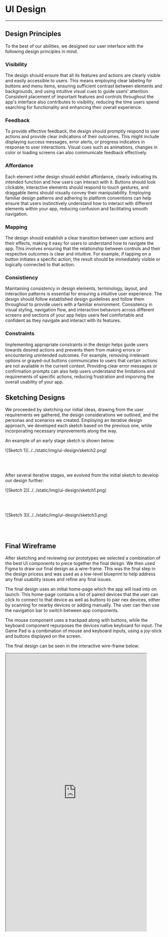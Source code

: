 # UI Design

---

## Design Principles

To the best of our abilities, we designed our user interface with the following design principles in mind.

### Visibility

The design should ensure that all its features and actions are clearly visible and easily accessible to users. This means employing clear labeling for buttons and menu items, ensuring sufficient contrast between elements and backgrounds, and using intuitive visual cues to guide users' attention. Consistent placement of important features and controls throughout the app's interface also contributes to visibility, reducing the time users spend searching for functionality and enhancing their overall experience.

### Feedback

To provide effective feedback, the design should promptly respond to user actions and provide clear indications of their outcomes. This might include displaying success messages, error alerts, or progress indicators in response to user interactions. Visual cues such as animations, changes in color or loading screens can also communicate feedback effectively.

### Affordance

Each element inthe design should exhibit affordance, clearly indicating its intended function and how users can interact with it. Buttons should look clickable, interactive elements should respond to touch gestures, and draggable items should visually convey their manipulability. Employing familiar design patterns and adhering to platform conventions can help ensure that users instinctively understand how to interact with different elements within your app, reducing confusion and facilitating smooth navigation.

### Mapping

The design should establish a clear transition between user actions and their effects, making it easy for users to understand how to navigate the app. This involves ensuring that the relationship between controls and their respective outcomes is clear and intuitive. For example, if tapping on a button initiates a specific action, the result should be immediately visible or logically connected to that action.

### Consistiency

Maintaining consistency in design elements, terminology, layout, and interaction patterns is essential for ensuring a intuitive user experience. The design should follow established design guidelines and follow them throughout to provide users with a familiar environment. Consistency in visual styling, navigation flow, and interaction behaviors across different screens and sections of your app helps users feel comfortable and confident as they navigate and interact with its features.

### Constraints

 Implementing appropriate constraints in the design helps guide users towards desired actions and prevents them from making errors or encountering unintended outcomes. For example, removing irrelevant options or grayed-out buttons communicates to users that certain actions are not available in the current context. Providing clear error messages or confirmation prompts can also help users understand the limitations and requirements of specific actions, reducing frustration and imporving the overall usability of your app.

## Sketching Designs

We proceeded by sketching our initial ideas, drawing from the user requirements we gathered, the design considerations we outlined, and the personas and scenarios we created. Employing an iterative design approach, we developed each sketch based on the previous one, while incorporating necessary improvements along the way.

An example of an early stage sketch is shown below:

<div class="img-center"> ![Sketch 1](../../static/img/ui-design/sketch2.png) </div>

<br></br>

After several iterative stages, we evolved from the initial sketch to develop our design further:

<div class="img-center"> ![Sketch 2](../../static/img/ui-design/sketch1.png) </div>

<br></br>

<div class="img-center"> ![Sketch 3](../../static/img/ui-design/sketch3.png) </div>

<br></br>

## Final Wireframe

After sketching and reviewing our prototypes we selected a combination of the best UI components to piece together the final deisgn. We then used Figma to draw our final design as a wire-frame. This was the final step in the design pricess and was used as a low-level blueprint to help address any final usability issues and refine any final issues.

The final design uses an initial home-page which the app will load into on launch. This home-page contains a list of paired devices that the user can click to connect to that device as well as buttons to pair nex devices, either by scanning for nearby devices or adding manually. The user can then use the navigation bar to switch between app components. 

The mouse component uses a trackpad along with buttons, while the keyboard component repurposes the devices native keyboard for input. The Game Pad is a combination of mouse and keyboard inputs, using a joy-stick and buttons displayed on the screen. 

The final design can be seen in the interactive wire-frame below:

<div class="iframe-container">
    <iframe width="450" height="885" src="https://www.figma.com/embed?embed_host=share&url=https%3A%2F%2Fwww.figma.com%2Fproto%2FBv8zm0SeGpPrsAKFTIN2QQ%2FUI-WireFrame%3Ftype%3Ddesign%26node-id%3D36-8337%26t%3DnUPZhBYCeKxlzgcw-1%26scaling%3Dmin-zoom%26page-id%3D0%253A1%26starting-point-node-id%3D36%253A8337%26mode%3Ddesign" allowfullscreen></iframe>
</div>
